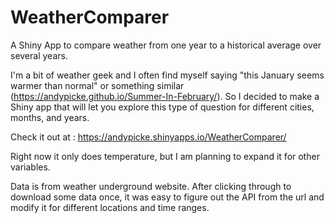 # WeatherComparer

A Shiny App to compare weather from one year to a historical average over several years.

I'm a bit of weather geek and I often find myself saying "this January seems warmer than normal" or something similar (<https://andypicke.github.io/Summer-In-February/>). So I decided to make a Shiny app that will let you explore this type of question for different cities, months, and years.

Check it out at : <https://andypicke.shinyapps.io/WeatherComparer/>

Right now it only does temperature, but I am planning to expand it for other variables.

Data is from weather underground website. After clicking through to download some data once, it was easy to figure out the API from the url and modify it for different locations and time ranges.
